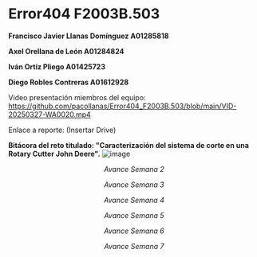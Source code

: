 # Error404 F2003B.503

**Francisco Javier Llanas Domínguez A01285818**

**Axel Orellana de León A01284824**

**Iván Ortíz Pliego A01425723**

**Diego Robles Contreras A01612928**

Video presentación miembros del equipo: https://github.com/pacollanas/Error404_F2003B.503/blob/main/VID-20250327-WA0020.mp4

Enlace a reporte: (Insertar Drive)

**Bitácora del reto titulado: "Caracterización del sistema de corte en una Rotary Cutter John Deere".**
![image](https://github.com/user-attachments/assets/50e695b1-27ee-4471-94d4-d4dbca587265)

*<p align="center">*Avance Semana 2*</p>*

*<p align="center">*Avance Semana 3*</p>*

*<p align="center">*Avance Semana 4*</p>*

*<p align="center">*Avance Semana 5*</p>*

*<p align="center">*Avance Semana 6*</p>*

*<p align="center">*Avance Semana 7*</p>*
